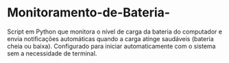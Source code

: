 # Monitoramento-de-Bateria-
Script em Python que monitora o nível de carga da bateria do computador e envia notificações automáticas quando a carga atinge saudáveis (bateria cheia ou baixa). Configurado para iniciar automaticamente com o sistema sem a necessidade de terminal.
